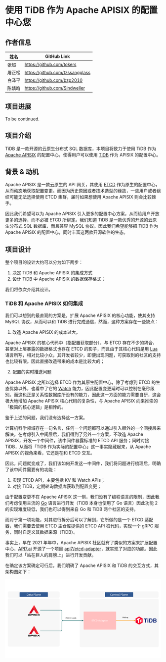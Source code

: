 # 使用 TiDB 作为 Apache APISIX 的配置中心您

## 作者信息

| 姓名      | GitHub Link |
| ----------- | ----------- |
| 张超 | https://github.com/tokers |
| 屠正松 | https://github.com/tzssangglass |
| 白泽平 | https://github.com/bzp2010 |
| 陈婧晗 | https://github.com/Sindweller |

## 项目进展

To be continued.

## 项目介绍

TiDB 是一款开源的云原生分布式 SQL 数据库，本项目将致力于使用 TiDB 作为 [Apache APISIX](https://en.pingcap.com/) 的配置中心，使得用户可以使用 [TiDB](https://en.pingcap.com/) 作为 APISIX 的配置中心。

## 背景 & 动机

Apache APISIX 是一款云原生的 API 网关，其使用 [ETCD](https://etcd.io/) 作为原生的配置中心，从而动态地获取配置变更。而因为历史原因或者技术选型的缘故，一些用户或者组织可能无法选择使用 ETCD 集群，届时如果想使用 Apache APISIX 则会比较棘手。

因此我们希望可以为 Apache APISIX 引入更多的配置中心方案，从而给用户开放更多的选择，而不必被 ETCD 所绑定。我们知道 TiDB 是一款优秀的开源的云原生分布式 SQL 数据库，而且兼容 MySQL 协议。因此我们希望能够把 TiDB 作为 Apache APISIX 的配置中心，同时丰富这两款开源软件的生态。

## 项目设计

整个项目的设计大约可以分为如下两步：

1. 决定 TiDB 和 Apache APISIX 的集成方式
2. 设计 TiDB 中 Apache APISIX 的数据保存格式；

我们将依次介绍其设计。

### TiDB 和 Apache APISIX 如何集成

我们可以想到的最直观的方案是，扩展 Apache APISIX 的核心功能，使其支持 MySQL 协议，从而可以和 TiDB 进行完成通信，然而，这种方案存在一些缺点：

1. 改造 Apache APISIX 的成本过大。

Apache APISIX 的核心代码中（指配置获取部分），与 ETCD 存在不少的耦合，甚至对上层暴露的数据格式也存在 ETCD 的影子，而且由于其核心代码是用 [Lua](https://www.lua.org/) 语言所写，相对比较小众，其开发者较少，即便出现问题，可获取到的社区的支持也比较有限。因此直接改造带来的成本是比较大的；

2. 配置的实时推送问题

Apache APISIX 之所以选择 ETCD 作为其原生配置中心，除了考虑到 ETCD 的生态优势以外，也看中了它的 [Watch](https://etcd.io/docs/v3.2/learning/api/#watch-api) 能力，因此配置变更延时可以控制在毫秒级别。而这也正是关系性数据库所没有的能力，因此这一方面的能力需要自研，这会极大地增加 Apache APISIX 核心代码的复杂性，与 Apache APISIX 向来推崇的「极简的核心逻辑」是相悖的。

鉴于上述的问题，我们没有选择这一方案。

计算机科学领域存在一句名言，任何一个问题都可以通过引入额外的一个间接层来解决。在考虑引入中间层后，我们得到了另外一个方案，不改造 Apache APISIX，开发一个中间件，该中间件暴露标准的 ETCD API 服务；同时对接 TiDB，从而将「TiDB 作为实际的配置中心」这一事实隐藏起来，从 Apache APISIX 的视角来看，它还是在和 ETCD 交互。

因此，问题就变成了，我们该如何开发这一中间件，我们将问题进行梳理后，明确了该中间件需要有的功能：

1. 实现 ETCD API，主要包括 KV 和 Watch APIs；
2. 对接 TiDB，定期轮询数据库获取到配置变更；

由于配置变更不在 Apache APISIX 这一侧，我们没有了编程语言的限制，因此我们考虑使用主流的 [Go](https://go.dev/) 语言进行开发（TiDB 本身也使用了 Go 语言）因此功能 2 的实现难度较低，我们也可以得到来自 Go 和 TiDB 两个社区的支持。

而对于第一项功能，对其进行拆分后可以了解到，它所做的是一个 ETCD 适配器，我们需要去使用 ETCD 主仓库提供的 ETCD API 桩代码，实现一个 gRPC 服务，同时自定义其数据来源（TiDB）。

事实上，早在 2021 年年中，Apache APISIX 社区就有了类似的方案来扩展配置中心，[API7.ai](https://www.apiseven.com/en) 开源了一个项目 [api7/etcd-adapter](https://github.com/api7/etcd-adapter)，就实现了对应的功能。因此我们可以「站在巨人的肩膀上」进行开发贡献。

在确定该方案确定可行后，我们明确了 Apache APISIX 和 TiDB 的交互方式，其架构图如下：

![apisix-tidb](./assets/apisix-tidb.png)

